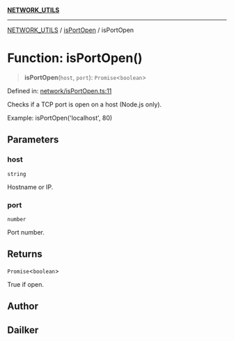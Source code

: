 [**NETWORK_UTILS**](../../README.md)

***

[NETWORK_UTILS](../../README.md) / [isPortOpen](../README.md) / isPortOpen

# Function: isPortOpen()

> **isPortOpen**(`host`, `port`): `Promise`\<`boolean`\>

Defined in: [network/isPortOpen.ts:11](https://github.com/dailker/everyutil/blob/7c30ec40bbb398255a9be572db0a537e8bcb9c11/src/network/isPortOpen.ts#L11)

Checks if a TCP port is open on a host (Node.js only).

Example: isPortOpen('localhost', 80)

## Parameters

### host

`string`

Hostname or IP.

### port

`number`

Port number.

## Returns

`Promise`\<`boolean`\>

True if open.

## Author

## Dailker
